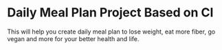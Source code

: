 # Daily Meal Plan Project Based on CI
This will help you create daily meal plan to lose weight, eat more fiber, go vegan and more for your better health and life.